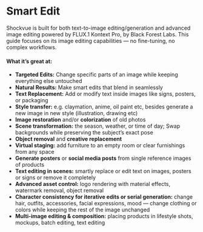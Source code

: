 # Smart Edit

Shockvue is built for both text-to-image editing/generation and advanced image editing powered by FLUX.1 Kontext Pro, by Black Forest Labs. This guide focuses on its image editing capabilities — no fine-tuning, no complex workflows.&#x20;

#### What it’s great at:

* **Targeted Edits:** Change specific parts of an image while keeping everything else untouched
* **Natural Results:** Make smart edits that blend in seamlessly
* **Text Replacement:** Add or modify text inside images like signs, posters, or packaging
* **Style transfer:** e.g. claymation, anime, oil paint etc, besides generate a new image in new style (illustration, drawing etc)
* **Image restoration** and/or **colorization** of old photos
* **Scene transformation:** the season, weather, or time of day; Swap backgrounds while preserving the subject’s exact pose
* **Object removal** and **creative replacement**
* **Virtual staging:** add furniture to an empty room or clear furnishings from any space
* **Generate posters** or **social media posts** from single reference images of products
* **Text editing in scenes:** smartly replace or edit text on images, posters or signs or remove it completely
* **Advanced asset control:** logo rendering with material effects, watermark removal, object removal
* **Character consistency for iterative edits or serial generation:** change hair, outfits, accessories, facial expressions, mood — change clothing or colors while keeping the rest of the image unchanged
* **Multi-image editing & composition:** placing products in lifestyle shots, mockups, batch editing, text editing
